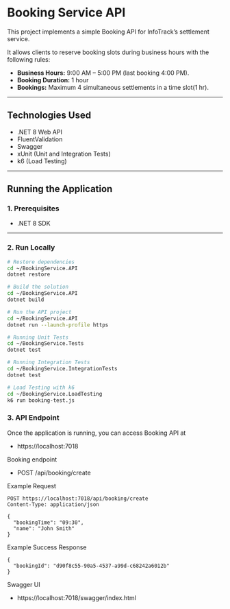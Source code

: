 # Booking Service API

This project implements a simple Booking API for InfoTrack’s settlement service.

It allows clients to reserve booking slots during business hours with the following rules:

- **Business Hours:** 9:00 AM – 5:00 PM (last booking 4:00 PM).
- **Booking Duration:** 1 hour 
- **Bookings:** Maximum 4 simultaneous settlements in a time slot(1 hr).

---

##  Technologies Used
- .NET 8 Web API
- FluentValidation
- Swagger 
- xUnit (Unit and Integration Tests)
- k6 (Load Testing)

---

## Running the Application

### 1. Prerequisites
- .NET 8 SDK

---

### 2. Run Locally
```bash
# Restore dependencies
cd ~/BookingService.API
dotnet restore

# Build the solution
cd ~/BookingService.API
dotnet build

# Run the API project
cd ~/BookingService.API
dotnet run --launch-profile https 

# Running Unit Tests
cd ~/BookingService.Tests
dotnet test

# Running Integration Tests
cd ~/BookingService.IntegrationTests
dotnet test

# Load Testing with k6
cd ~/BookingService.LoadTesting
k6 run booking-test.js
```

### 3. API Endpoint
Once the application is running, you can access Booking API at

- https://localhost:7018

Booking endpoint
- POST /api/booking/create

Example  Request 
```
POST https://localhost:7018/api/booking/create
Content-Type: application/json

{
  "bookingTime": "09:30",
  "name": "John Smith"
}
```

Example Success Response
```
{
  "bookingId": "d90f8c55-90a5-4537-a99d-c68242a6012b"
}
```

Swagger UI
- https://localhost:7018/swagger/index.html


